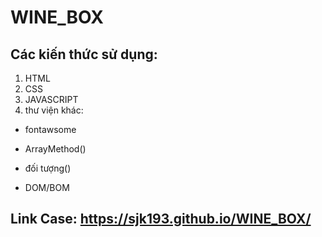# WINE_BOX
## Các kiến thức sử dụng:

1. HTML
2. CSS
3. JAVASCRIPT
4. thư viện khác:
+ fontawsome

+ ArrayMethod()
+ đối tượng()
+ DOM/BOM

## Link Case: https://sjk193.github.io/WINE_BOX/
